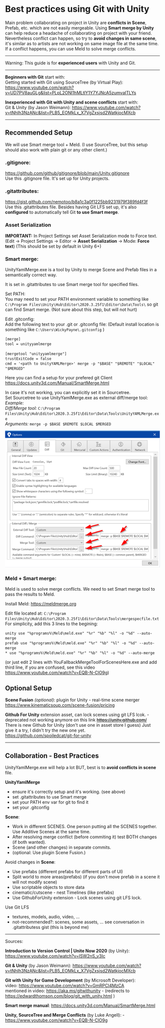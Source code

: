 # Best practices using Git with Unity

Main problem collaborating on project in Unity are **conflicts in Scene**, Prefab, etc. which are not easily mergeable. Using **Smart merge by Unity** can help reduce a headache of collaborating on project with your friend. Nevertheless conflict can happen, so try to **avoid changes in same scene**, it's similar as to artists are not working on same image file at the same time. If a conflict happens, you can use Meld to solve merge conflicts.

------


Warning: This guide is for **experienced users** with Unity and Git.

------

**Beginners with Git** start with:  
Getting started with Git using SourceTree (by Virtual Play): https://www.youtube.com/watch?v=UD7PV8auGLg&list=PLpL2ONl1hMLtlY1Y7YJNcA5zumvaITLYs

**Inexperienced with Git with Unity and scene conflicts** start with:  
Git & Unity (by Jason Weimann): https://www.youtube.com/watch?v=tNhIh3NzANc&list=PLB5_EOMkLx_X7VgZxsjsd2WatkjocMXcb

------

## Recommended Setup

We will use Smart merge tool + Meld. (I use SourceTree, but this setup should also work with plain git or any other client.)

### .gitignore:  
https://github.com/github/gitignore/blob/main/Unity.gitignore  
Use this .gitignore file. It's set up for Unity projects.

### .gitattributes:  
https://gist.github.com/nemotoo/b8a1c3a0f1225bb9231979f389fd4f3f  
Use this .gitattributes file. Besides having Git LFS set up, it's also **configured** to automatically tell Git **to use Smart merge**. 

### Asset Serialization
**IMPORTANT:** In Project Settings set Asset Serialization mode to Force text. (Edit -> Project Settings -> Editor -> **Asset Serialization** -> Mode: **Force text**) (This should be set by default in Unity 6+)

### ****Smart merge:****  
UnityYamlMerge.exe is a tool by Unity to merge Scene and Prefab files in a semantically correct way.  

It is set in .gitattributes to use Smart merge tool for specified files.

Set PATH:  
You may need to set your PATH environment variable to something like `C:\Program Files\Unity\Hub\Editor\2020.3.25f1\Editor\Data\Tools\` so git can find Smart merge. (Not sure about this step, but will not hurt)

Edit .gitconfig:  
Add the following text to your .git or .gitconfig file: (Default install location is something like `C:\Users\WickyPayne\.gitconfig` )
```plaintext
[merge]
tool = unityyamlmerge

[mergetool "unityyamlmerge"]
trustExitCode = false
cmd = '<path to UnityYAMLMerge>' merge -p "$BASE" "$REMOTE" "$LOCAL" "$MERGED"
```

Here you can find a setup for your prefered git Client https://docs.unity3d.com/Manual/SmartMerge.html

In case it's not working, you can explicitly set it in Sourcetree.  
Set Sourcetree to use UnityYamlMerge.exe as external diff/merge tool:  
*Example:*  
*Diff/Merge tool:* `C:\Program Files\Unity\Hub\Editor\2020.3.25f1\Editor\Data\Tools\UnityYAMLMerge.exe`  
*Arguments:* `merge -p $BASE $REMOTE $LOCAL $MERGED`


![Sourcetree Unity setup](https://raw.githubusercontent.com/WickyPayne/Unity-Git-Guide/main/SourcetreeSetup.png)

### Meld + Smart merge: 
Meld is used to solve merge conflicts. We need to set Smart merge tool to pass the results to Meld. 

Install Meld: https://meldmerge.org  

Edit file located at: `C:\Program Files\Unity\Hub\Editor\2020.3.25f1\Editor\Data\Tools\mergespecfile.txt`  
For simplicity, add this 3 lines to the begining: 
```plaintext
unity use "%programs%\Meld\meld.exe" "%r" "%b" "%l" -o "%d" --auto-merge
prefab use "%programs%\Meld\meld.exe" "%r" "%b" "%l" -o "%d" --auto-merge
* use "%programs%\Meld\meld.exe" "%r" "%b" "%l" -o "%d" --auto-merge  
```
(or just edit 2 lines with YouFallbackMergeToolForScenesHere.exe and add third line, if you are confused, see this video https://www.youtube.com/watch?v=EQB-N-ClO9g)  



## Optional Setup
**Scene Fusion** *(optional)*: plugin for Unity - real-time scene merger https://www.kinematicsoup.com/scene-fusion/pricing  

**Github For Unity** extension asset, can lock scenes using git LFS lcok. - deprecated not working anymore on this link ~~https://unity.github.com/~~  
There is new Github for Unity (don't use one in asset store I guess) Just give it a try, I didn't try the new one yet.   
https://github.com/spoiledcat/git-for-unity  


------

## Collaboration - Best Practices

UnityYamlMerge.exe will help a lot BUT, best is to **avoid conflicts in scene** file.

**UnityYamlMerge**  
- ensure it's correctly setup and it's working. (see above)
- set .gitattributes to use Smart merge
- set your PATH env var for git to find it  
- set your .gitconfig

**Scene**:

- Work in different SCENES. One person putting all the SCENES together. Use Additive Scenes at the same time.
- After resolving merge conflict (before commiting it) test BOTH changes (if both wanted).
- Scene (and other changes) in separate commits.
- (optional: Use plugin Scene Fusion.)

Avoid changes in **Scene**:
- Use prefabs (different prefabs for different parts of UI)
- Split world to more areas(prefabs) (if you don't move prefab in a scene it will not modify scene)
- Use scriptable objects to store data
- cinematic/cutscene - nest Timelines (like prefabs)
- Use GithubForUnity extension - Lock scenes using git LFS lock.

Use Git LFS
- textures, models, audio, video, ...  
- not-recommended?: scenes, some assets, ... see conversation in .gitattributess gist (this is beyond me)

------

Sources:

**Introduction to Version Control | Unite Now 2020** (by Unity): https://www.youtube.com/watch?v=ISW2nS_v3Ic

**Git & Unity** (by Jason Weimann): https://www.youtube.com/watch?v=tNhIh3NzANc&list=PLB5_EOMkLx_X7VgZxsjsd2WatkjocMXcb

**Git with Unity for Game Development** (by Microsoft Developer):  
video: https://www.youtube.com/watch?v=GmRPCl4MzCA  
mentioned in video: https://aka.ms/gitwithunity - (redirects to https://edwardthomson.com/blog/git_with_unity.html )

**Smart merge manual**: https://docs.unity3d.com/Manual/SmartMerge.html  

**Unity, SourceTree and Merge Conflicts** (by Luke Angell): - https://www.youtube.com/watch?v=EQB-N-ClO9g
